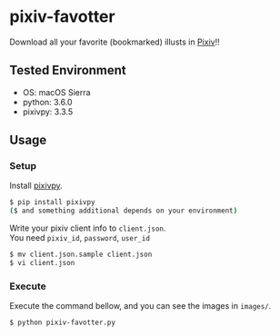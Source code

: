 # pixiv-favotter

Download all your favorite (bookmarked) illusts in [Pixiv](https://www.pixiv.net/)!!

## Tested Environment

+ OS: macOS Sierra
+ python: 3.6.0
+ pixivpy: 3.3.5

## Usage

### Setup

Install [pixivpy](https://github.com/upbit/pixivpy).

```sh
$ pip install pixivpy
($ and something additional depends on your environment)
```

Write your pixiv client info to `client.json`.  
You need `pixiv_id`, `password`, `user_id`

```sh
$ mv client.json.sample client.json
$ vi client.json
```

### Execute

Execute the command bellow, and you can see the images in `images/`.

```sh
$ python pixiv-favotter.py
```
